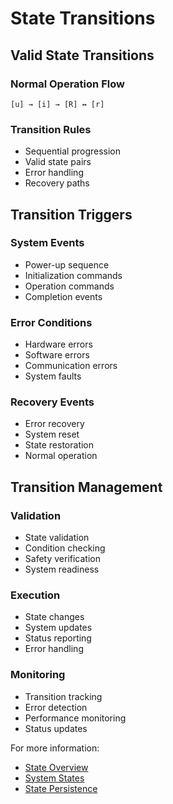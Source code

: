 # State Transitions

## Valid State Transitions
### Normal Operation Flow
```
[u] → [i] → [R] ↔ [r]
```

### Transition Rules
- Sequential progression
- Valid state pairs
- Error handling
- Recovery paths

## Transition Triggers
### System Events
- Power-up sequence
- Initialization commands
- Operation commands
- Completion events

### Error Conditions
- Hardware errors
- Software errors
- Communication errors
- System faults

### Recovery Events
- Error recovery
- System reset
- State restoration
- Normal operation

## Transition Management
### Validation
- State validation
- Condition checking
- Safety verification
- System readiness

### Execution
- State changes
- System updates
- Status reporting
- Error handling

### Monitoring
- Transition tracking
- Error detection
- Performance monitoring
- Status updates

For more information:
- [State Overview](overview.md)
- [System States](states.md)
- [State Persistence](persistence.md)
